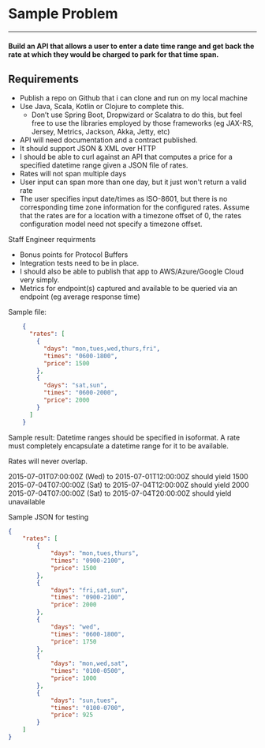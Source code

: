 # **Sample Problem**


------------

#### Build an API that allows a user to enter a date time range and get back the rate at which they would be charged to park for that time span.

## Requirements

* Publish a repo on Github that i can clone and run on my local machine
* Use Java, Scala, Kotlin or Clojure to complete this.
   - Don’t use Spring Boot, Dropwizard or Scalatra to do this, but feel free to use the libraries employed by those frameworks (eg JAX-RS, Jersey, Metrics, Jackson, Akka, Jetty, etc)
* API will need documentation and a contract published.  
* It should support JSON & XML over HTTP
* I should be able to curl against an API that computes a price for a specified datetime range given a JSON file of rates. 
* Rates will not span multiple days
* User input can span more than one day, but it just won't return a valid rate
* The user specifies input date/times as ISO-8601, but there is no corresponding time zone information for the configured
rates.  Assume that the rates are for a location with a timezone offset of 0, the rates configuration model need not specify a timezone offset.

Staff Engineer requirments
* Bonus points for Protocol Buffers
* Integration tests need to be in place. 
* I should also be able to publish that app to AWS/Azure/Google Cloud very simply.  
* Metrics for endpoint(s) captured and available to be queried via an endpoint  (eg average response time)



Sample file: 
```json
    {
      "rates": [
        {
          "days": "mon,tues,wed,thurs,fri",
          "times": "0600-1800",
          "price": 1500
        },
        {
          "days": "sat,sun",
          "times": "0600-2000",
          "price": 2000
        }
      ]
    }
```
     
 

Sample result:
Datetime ranges should be specified in isoformat.  A rate must completely encapsulate a datetime range for it to be available.

Rates will never overlap.

2015-07-01T07:00:00Z (Wed) to 2015-07-01T12:00:00Z should yield 1500
2015-07-04T07:00:00Z (Sat) to 2015-07-04T12:00:00Z should yield 2000
2015-07-04T07:00:00Z (Sat) to 2015-07-04T20:00:00Z should yield unavailable
 
Sample JSON for testing
```json
{
    "rates": [
        {
            "days": "mon,tues,thurs",
            "times": "0900-2100",
            "price": 1500
        },
        {
            "days": "fri,sat,sun",
            "times": "0900-2100",
            "price": 2000
        },
        {
            "days": "wed",
            "times": "0600-1800",
            "price": 1750
        },
        {
            "days": "mon,wed,sat",
            "times": "0100-0500",
            "price": 1000
        },
        {
            "days": "sun,tues",
            "times": "0100-0700",
            "price": 925
        }
    ]
}

```
